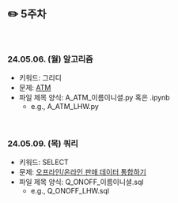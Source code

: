 ## ✏️ 5주차

</br>

### 24.05.06. (월) 알고리즘
- 키워드: 그리디
- 문제: [ATM](https://www.acmicpc.net/problem/11399)
- 파일 제목 양식: A_ATM_이름이니셜.py 혹은 .ipynb
  - e.g., A_ATM_LHW.py

</br>

### 24.05.09. (목) 쿼리
- 키워드: SELECT
- 문제: [오프라인/온라인 판매 데이터 통합하기](https://school.programmers.co.kr/learn/courses/30/lessons/131537)
- 파일 제목 양식: Q_ONOFF_이름이니셜.sql
  - e.g., Q_ONOFF_LHW.sql

</br>
